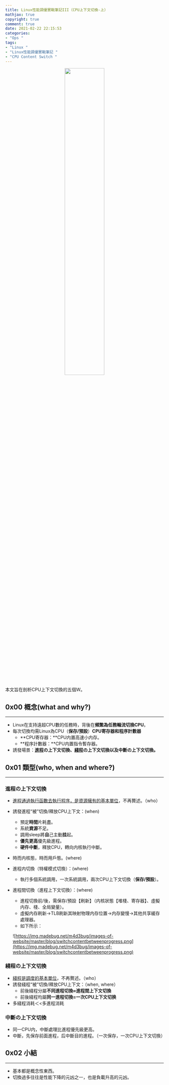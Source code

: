 ```yaml
---
title: Linux性能調優實戰筆記III（CPU上下文切換-上）
mathjax: true
copyright: true
comment: true
date: 2021-02-22 22:15:53
categories:
- "Ops "
tags:
- "Linux "
- "Linux性能調優實戰筆記 "
- "CPU Content Switch "
---
```


<center><img src="https://img.madebug.net/m4d3bug/images-of-website/master/blog/linux-tux-minimalism-4k-42-1280x800.jpg" width=50% /></center>

本文旨在剖析CPU上下文切換的五個W。

<!-- more -->

## 0x00 概念(what and why?)

---

- Linux在支持遠超CPU數的任務時，背後在**頻繁為任務輪流切換CPU**。
- 每次切換均需Linux為CPU（**保存/預設**）**CPU寄存器和程序計數器**
    - **CPU寄存器：**CPU内置高速小内存。
    - **程序計數器：**CPU内置指令暫存器。
- 誘發場景：**[進程](https://blog.madebug.net/ops/2020-06-25-funny-with-linux-i-about-progress#0x02-%E5%9F%B7%E8%A1%8C%E5%87%BD%E6%95%B8%E7%9A%84%E4%B8%BB%E9%AB%94%EF%BC%9A%E9%80%B2%E7%A8%8B)の上下文切換、[綫程](https://blog.madebug.net/ops/2020-06-29-funny-with-linux-ii-about-multi-tasks)の上下文切換以及中斷の上下文切換。**

## 0x01 類型(who, when and where?)

---

### 進程の上下文切換

- [進程通過執行函數去執行程序，是資源擁有的基本單位](https://blog.madebug.net/ops/2020-06-25-funny-with-linux-i-about-progress)，不再贅述。（who）
- 誘發進程“被”切換/釋放CPU上下文：(when)
    - 預定**時間**片耗盡。
    - 系統**資源**不足。
    - 調用sleep將**自**己主動**挂**起。
    - **優先更高**優先級進程。
    - **硬件中斷**，釋放CPU，轉向内核執行中斷。
- 時而内核態，時而用戶態。(where)
- 進程内切換（特權模式切換）：(where)
    - 執行多個系統調用，一次系統調用，兩次CPU上下文切換（**保存/預設**）。
- 進程間切換（進程上下文切換）：(where)
    - 進程切換前/後，需保存/預設【刷新】（内核狀態【堆棧、寄存器】、虛擬内存、棧、全局變量）。
    - 虛擬内存刷新→TLB刷新其映射物理内存位置→内存變慢→其他共享緩存處理器。
    - 如下所示：

    ![https://img.madebug.net/m4d3bug/images-of-website/master/blog/switchcontentbetweenprogress.png](https://img.madebug.net/m4d3bug/images-of-website/master/blog/switchcontentbetweenprogress.png)

### 綫程の上下文切換

- [綫程是調度的基本單位](https://blog.madebug.net/ops/2020-06-29-funny-with-linux-ii-about-multi-tasks)，不再贅述。（who）
- 誘發綫程“被”切換/釋放CPU上下文：（when, where）
    - 前後綫程分屬**不同進程切換≈進程間上下文切換**
    - 前後綫程均屬**同一進程切換=一次CPU上下文切换**
- 多綫程消耗＜<多進程消耗

### 中斷の上下文切換

- 同一CPU内，中斷處理比進程優先級更高。
- 中斷，先保存前面進程，后中斷目的進程。（一次保存，一次CPU上下文切換）

## 0x02 小結

---

- 基本都是概念性東西。
- 切換過多往往是性能下降的元凶之一，也是負載升高的元凶。
